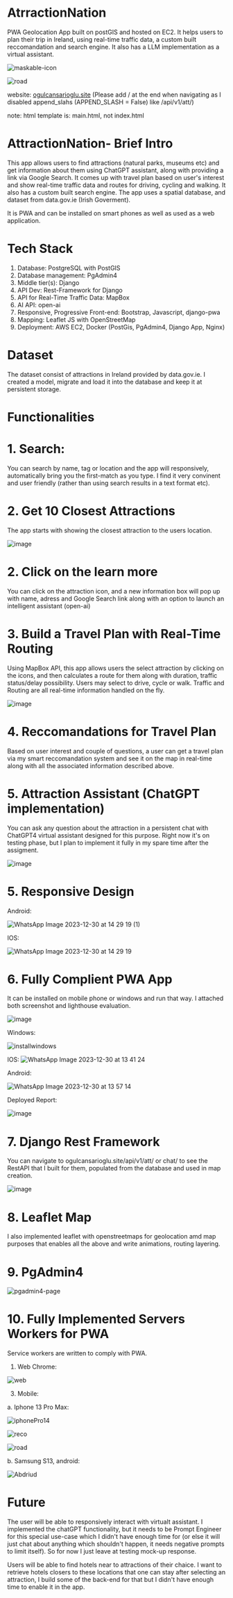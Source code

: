 # AtrractionNation

PWA Geolocation App built on postGIS and hosted on EC2. It helps users to plan their trip in Ireland, using real-time traffic data, a custom built reccomandation and search engine. 
It also has a LLM implementation as a virtual assistant. 

![maskable-icon](https://github.com/ogulcansarioglu/AWMCA1/assets/93154247/a38b0d01-8723-4205-b82d-96c61de01bbd)

![road](https://github.com/ogulcansarioglu/AWMCA1/assets/93154247/47f80dcf-e5b6-435f-bec2-227d14a5eacb)

website: [ogulcansarioglu.site](ogulcansarioglu.site) (Please add / at the end when navigating as I disabled append_slahs (APPEND_SLASH = False) like /api/v1/att/) 

note: html template is: main.html, not index.html

# AttractionNation- Brief Intro

This app allows users to find attractions (natural parks, museums etc) and get information about them using ChatGPT assistant, along with providing a link via Google Search. 
It comes up with travel plan based on user's interest and show real-time traffic data and routes for driving, cycling and walking. It also has a custom built search engine. 
The app uses a spatial database, and dataset from data.gov.ie (Irish Goverment).

It is PWA and can be installed on smart phones as well as used as a web application.

# Tech Stack

1. Database: PostgreSQL with PostGIS
2. Database management: PgAdmin4
3. Middle tier(s): Django
4. API Dev: Rest-Framework for Django
5. API for Real-Time Traffic Data: MapBox
6. AI API: open-ai
7. Responsive, Progressive Front-end: Bootstrap, Javascript, django-pwa
8. Mapping: Leaflet JS with OpenStreetMap
9. Deployment: AWS EC2, Docker (PostGis, PgAdmin4, Django App, Nginx)

# Dataset

The dataset consist of attractions in Ireland provided by data.gov.ie. I created a model, migrate and load it into the database and keep it at persistent storage. 

# Functionalities

# 1. Search: 

You can search by name, tag or location and the app will responsively, automatically bring you the first-match as you type. I find it very convinent and user friendly (rather than using search results in a text format etc). 

# 2. Get 10 Closest Attractions

The app starts with showing the closest attraction to the users location. 

![image](https://github.com/ogulcansarioglu/AWMCA1/assets/93154247/9bb800f4-3cab-4274-a95c-5733c6b2f84c)


# 2. Click on the learn more

You can click on the attraction icon, and a new information box will pop up with name, adress and Google Search link along with an option to launch an intelligent assistant (open-ai)

# 3. Build a Travel Plan with Real-Time Routing 

Using MapBox API, this app allows users the select attraction by clicking on the icons, and then calculates a route for them along with duration, traffic status/delay possibility. Users may select to drive, cycle or walk. 
Traffic and Routing are all real-time information handled on the fly. 

![image](https://github.com/ogulcansarioglu/AWMCA1/assets/93154247/e4cc79c9-f08d-41a7-b892-b605304aae29)


# 4. Reccomandations for Travel Plan

Based on user interest and couple of questions, a user can get a travel plan via my smart reccomandation system and see it on the map in real-time along with all the associated information described above.

# 5. Attraction Assistant (ChatGPT implementation)

You can ask any question about the attraction in a persistent chat with ChatGPT4 virtual assistant designed for this purpose. Right now it's on testing phase, but I plan to implement it fully in my spare time after the assigment.

![image](https://github.com/ogulcansarioglu/AWMCA1/assets/93154247/e53070f1-319e-46a1-90f4-a08089d5baa5)

# 5. Responsive Design

Android: 

![WhatsApp Image 2023-12-30 at 14 29 19 (1)](https://github.com/ogulcansarioglu/AWMCA1/assets/93154247/4b7d11ca-daa5-4572-bb45-6b81a94121e1)


IOS:

![WhatsApp Image 2023-12-30 at 14 29 19](https://github.com/ogulcansarioglu/AWMCA1/assets/93154247/d0496aaa-9cee-4fd8-a60c-066d547b6141)


# 6. Fully Complient PWA App

It can be installed on mobile phone or windows and run that way. I attached both screenshot and lighthouse evaluation.

![image](https://github.com/ogulcansarioglu/AWMCA1/assets/93154247/16364759-7d83-40a2-8e76-d8c7eec51ee2)

Windows:

![installwindows](https://github.com/ogulcansarioglu/AWMCA1/assets/93154247/ce5a1769-0774-47e0-ba04-274c5782c6ae)

IOS:
![WhatsApp Image 2023-12-30 at 13 41 24](https://github.com/ogulcansarioglu/AWMCA1/assets/93154247/e74eb416-e158-4e0f-8db8-ad1087249fcd)

Android:

![WhatsApp Image 2023-12-30 at 13 57 14](https://github.com/ogulcansarioglu/AWMCA1/assets/93154247/e62ef5a5-6e8f-4653-9e9e-11d5928d1e33)

Deployed Report:

![image](https://github.com/ogulcansarioglu/AWMCA1/assets/93154247/c3cbed63-a806-4bf2-80f8-f2b752960964)



# 7. Django Rest Framework

You can navigate to ogulcansarioglu.site/api/v1/att/ or chat/ to see the RestAPI that I built for them, populated from the database and used in map creation. 

![image](https://github.com/ogulcansarioglu/AWMCA1/assets/93154247/dc5839f2-aaef-4b62-a29c-1f730b98f1bc)


# 8. Leaflet Map

I also implemented leaflet with openstreetmaps for geolocation amd map purposes that enables all the above and write animations, routing layering. 

# 9. PgAdmin4

![pgadmin4-page](https://i.ibb.co/p2LgNBR/Whats-App-Image-2023-11-12-at-12-50-33.jpg)

# 10. Fully Implemented Servers Workers for PWA

Service workers are written to comply with PWA.

1. Web Chrome:

![web](https://github.com/ogulcansarioglu/AWMCA1/assets/93154247/40cb1811-ced3-436b-bce4-de504469a954)


3. Mobile: 

a. Iphone 13 Pro Max:

![iphonePro14](https://github.com/ogulcansarioglu/AWMCA1/assets/93154247/91f0e162-b15f-4cab-bf8f-ab6948dca0d3)

![reco](https://github.com/ogulcansarioglu/AWMCA1/assets/93154247/a835282e-1c0f-4ede-ab54-f5b718e5fd02)

![road](https://github.com/ogulcansarioglu/AWMCA1/assets/93154247/9ee01999-2826-4bca-8a1f-c2d04081cfce)

b. Samsung S13, android: 


![Abdriud](https://i.ibb.co/6F0myDq/Whats-App-Image-2023-11-12-at-12-31-01.jpg)


# Future

The user will be able to responsively interact with virtualt assistant. I implemented the chatGPT functionality, but it needs to be Prompt Engineer for this special use-case which I didn't have enough time for (or else it will just chat about anything which shouldn't happen, it needs negative prompts to limit itself).
So for now I just leave at testing mock-up response. 

Users will be able to find hotels near to attractions of their chaice. I want to retrieve hotels closers to these locations that one can stay after selecting an attraction, I build some of the back-end for that but I didn't have enough time to enable it in the app. 












